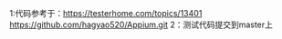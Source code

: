 1:代码参考于：https://testerhome.com/topics/13401 
https://github.com/hagyao520/Appium.git
2：测试代码提交到master上 

